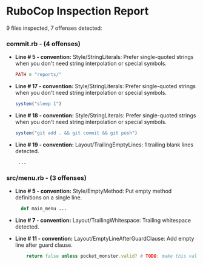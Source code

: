 # RuboCop Inspection Report

9 files inspected, 7 offenses detected:

### commit.rb - (4 offenses)
  * **Line # 5 - convention:** Style/StringLiterals: Prefer single-quoted strings when you don't need string interpolation or special symbols.

    ```rb
    PATH = "reports/"
    ```

  * **Line # 17 - convention:** Style/StringLiterals: Prefer single-quoted strings when you don't need string interpolation or special symbols.

    ```rb
    system("sleep 1")
    ```

  * **Line # 18 - convention:** Style/StringLiterals: Prefer single-quoted strings when you don't need string interpolation or special symbols.

    ```rb
    system("git add . && git commit && git push")
    ```

  * **Line # 19 - convention:** Layout/TrailingEmptyLines: 1 trailing blank lines detected.

    ```rb
     ...
    ```

### src/menu.rb - (3 offenses)
  * **Line # 5 - convention:** Style/EmptyMethod: Put empty method definitions on a single line.

    ```rb
      def main_menu ...
    ```

  * **Line # 7 - convention:** Layout/TrailingWhitespace: Trailing whitespace detected.

  * **Line # 11 - convention:** Layout/EmptyLineAfterGuardClause: Add empty line after guard clause.

    ```rb
        return false unless pocket_monster.valid? # TODO: make this valid? meth
    ```


